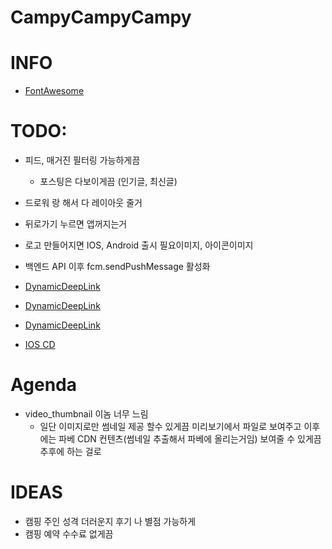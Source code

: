 # CampyCampyCampy


# INFO
* [FontAwesome](https://fontawesome.com/v5.15/icons?d=gallery&p=2)



# TODO:
* 피드, 매거진 필터링 가능하게끔
  * 포스팅은 다보이게끔 (인기글, 최신글)
* 드로워 랑 해서 다 레이아웃 줄거
* 뒤로가기 누르면 앱꺼지는거
* 로고 만들어지면 IOS, Android 출시 필요이미지, 아이콘이미지

*  백엔드 API 이후 fcm.sendPushMessage 활성화
* [DynamicDeepLink](https://firebase.flutter.dev/docs/dynamic-links/overview/)
* [DynamicDeepLink](https://firebase.google.com/products/dynamic-links)
* [DynamicDeepLink](https://eunjin3786.tistory.com/292)
* [IOS CD](https://docs.github.com/en/actions/deployment/deploying-xcode-applications/installing-an-apple-certificate-on-macos-runners-for-xcode-development)


# Agenda
* video_thumbnail 이놈 너무 느림
  * 일단 이미지로만 썸네일 제공 할수 있게끔 미리보기에서 파일로 보여주고 이후에는 파베 CDN 컨텐츠(썸네일 추출해서 파베에 올리는거임) 보여줄 수 있게끔  추후에 하는 걸로


# IDEAS
* 캠핑 주인 성격 더러운지 후기 나 별점 가능하게
* 캠핑 예약 수수료 없게끔